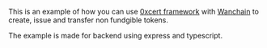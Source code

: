This is an example of how you can use [0xcert framework](https://github.com/0xcert/framework) with [Wanchain](https://wanchain.org/) to create, issue and transfer non fundgible tokens. 

The example is made for backend using express and typescript. 